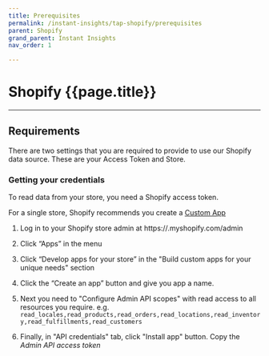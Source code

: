 ```yaml
---
title: Prerequisites
permalink: /instant-insights/tap-shopify/prerequisites
parent: Shopify
grand_parent: Instant Insights
nav_order: 1

---
```


# Shopify {{page.title}}

---

## Requirements

There are two settings that you are required to provide to use our Shopify data source. These are your Access Token and Store.

### Getting your credentials

To read data from your store, you need a Shopify access token.

For a single store, Shopify recommends you create a [Custom App](https://help.shopify.com/en/manual/apps/custom-apps)

1. Log in to your Shopify store admin at https://<store>.myshopify.com/admin

2. Click “Apps” in the menu

3. Click “Develop apps for your store” in the "Build custom apps for your unique needs" section

4. Click the “Create an app” button and give you app a name.

5. Next you need to "Configure Admin API scopes" with read access to all resources you require. e.g. `read_locales,read_products,read_orders,read_locations,read_inventory,read_fulfillments,read_customers`

6. Finally, in "API credentials" tab, click "Install app" button.  Copy the *Admin API access token*
